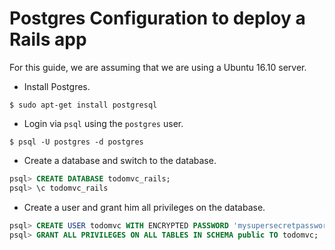 # Postgres Configuration to deploy a Rails app
For this guide, we are assuming that we are using a Ubuntu 16.10 server.

* Install Postgres.

```shell
$ sudo apt-get install postgresql
```

* Login via `psql` using the `postgres` user.

```shell
$ psql -U postgres -d postgres
```

* Create a database and switch to the database.

```sql
psql> CREATE DATABASE todomvc_rails;
psql> \c todomvc_rails
```

* Create a user and grant him all privileges on the database.

```sql
psql> CREATE USER todomvc WITH ENCRYPTED PASSWORD 'mysupersecretpassword';
psql> GRANT ALL PRIVILEGES ON ALL TABLES IN SCHEMA public TO todomvc;
```
